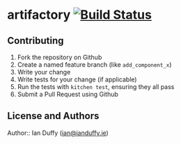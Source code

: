 # artifactory [![Build Status](https://travis-ci.org/imduffy15/artifactory-cookbook.svg)](https://travis-ci.org/imduffy15/artifactory-cookbook)

## Contributing

1. Fork the repository on Github
2. Create a named feature branch (like `add_component_x`)
3. Write your change
4. Write tests for your change (if applicable)
5. Run the tests with `kitchen test`, ensuring they all pass
6. Submit a Pull Request using Github

## License and Authors

Author:: Ian Duffy (ian@ianduffy.ie)
